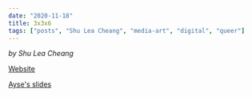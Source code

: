 ```yaml
---
date: "2020-11-18"
title: 3x3x6
tags: ["posts", "Shu Lea Cheang", "media-art", "digital", "queer"]
---
```

*by Shu Lea Cheang*

[Website](http://www.3x3x6.com/)

[Ayse's slides](https://docs.google.com/presentation/d/1cMeQS3MuzfSqfGKKoI-7sKyDa5NJ-07drmfGTRJkGfM/edit#slide=id.gab43cedd90_0_128)